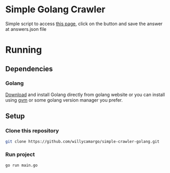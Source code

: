 # Simple Golang Crawler
Simple script to access [this page](http://applicant-test.us-east-1.elasticbeanstalk.com/), click on the button and save the answer at answers.json file

# Running

## Dependencies

### Golang
[Download](https://golang.org/dl/) and install Golang directly from golang website or you can install using [gvm](https://github.com/moovweb/gvm) or some golang version manager you prefer.

## Setup

### Clone this repository
```bash
git clone https://github.com/willycamargo/simple-crawler-golang.git
```

### Run project
```bash
go run main.go
```
